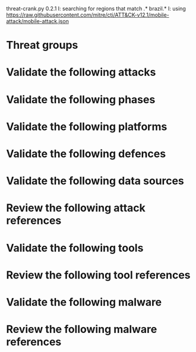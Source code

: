 threat-crank.py 0.2.1
I: searching for regions that match .* brazil.*
I: using https://raw.githubusercontent.com/mitre/cti/ATT&CK-v12.1/mobile-attack/mobile-attack.json
# Threat groups


# Validate the following attacks


# Validate the following phases


# Validate the following platforms


# Validate the following defences


# Validate the following data sources


# Review the following attack references


# Validate the following tools


# Review the following tool references


# Validate the following malware


# Review the following malware references


